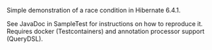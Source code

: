 Simple demonstration of a race condition in Hibernate 6.4.1.

See JavaDoc in SampleTest for instructions on how to reproduce it. Requires docker (Testcontainers) and annotation processor support (QueryDSL).
